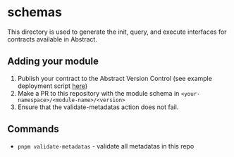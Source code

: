 # schemas
This directory is used to generate the init, query, and execute interfaces for contracts available in Abstract.

## Adding your module
1. Publish your contract to the Abstract Version Control (see example deployment script [here](https://github.com/Abstract-OS/app-template/blob/mainline/scripts/src/bin/deploy_app.rs))
2. Make a PR to this repository with the module schema in `<your-namespace>/<module-name>/<version>`
3. Ensure that the validate-metadatas action does not fail.

## Commands
- `pnpm validate-metadatas` - validate all metadatas in this repo
